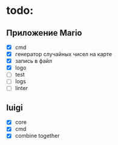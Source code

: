 # todo:
## Приложение Mario
- [x] cmd
- [x] генератор случайных чисел на карте
- [x] запись в файл
- [x] logo
- [ ] test
- [ ] logs
- [ ] linter

## luigi
- [x] core
- [x] cmd
- [x] combine together
